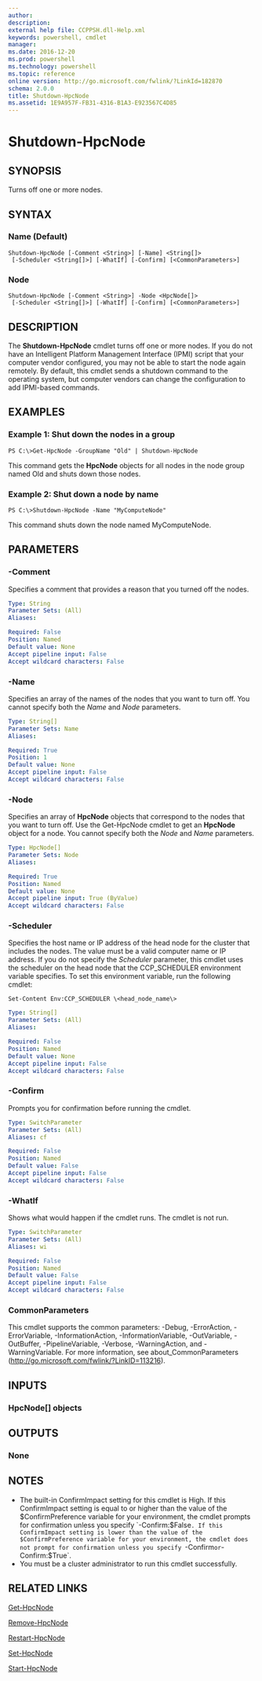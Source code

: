 ```yaml
---
author:
description:
external help file: CCPPSH.dll-Help.xml
keywords: powershell, cmdlet
manager:
ms.date: 2016-12-20
ms.prod: powershell
ms.technology: powershell
ms.topic: reference
online version: http://go.microsoft.com/fwlink/?LinkId=182870
schema: 2.0.0
title: Shutdown-HpcNode
ms.assetid: 1E9A957F-FB31-4316-B1A3-E923567C4D85
---
```


# Shutdown-HpcNode

## SYNOPSIS
Turns off one or more nodes.

## SYNTAX

### Name (Default)
```
Shutdown-HpcNode [-Comment <String>] [-Name] <String[]>
 [-Scheduler <String[]>] [-WhatIf] [-Confirm] [<CommonParameters>]
```

### Node
```
Shutdown-HpcNode [-Comment <String>] -Node <HpcNode[]>
 [-Scheduler <String[]>] [-WhatIf] [-Confirm] [<CommonParameters>]
```

## DESCRIPTION
The **Shutdown-HpcNode** cmdlet turns off one or more nodes.
If you do not have an Intelligent Platform Management Interface (IPMI) script that your computer vendor configured, you may not be able to start the node again remotely.
By default, this cmdlet sends a shutdown command to the operating system, but computer vendors can change the configuration to add IPMI-based commands.

## EXAMPLES

### Example 1: Shut down the nodes in a group
```
PS C:\>Get-HpcNode -GroupName "Old" | Shutdown-HpcNode
```

This command gets the **HpcNode** objects for all nodes in the node group named Old and shuts down those nodes.

### Example 2: Shut down a node by name
```
PS C:\>Shutdown-HpcNode -Name "MyComputeNode"
```

This command shuts down the node named MyComputeNode.

## PARAMETERS

### -Comment
Specifies a comment that provides a reason that you turned off the nodes.

```yaml
Type: String
Parameter Sets: (All)
Aliases:

Required: False
Position: Named
Default value: None
Accept pipeline input: False
Accept wildcard characters: False
```

### -Name
Specifies an array of the names of the nodes that you want to turn off.
You cannot specify both the *Name* and *Node* parameters.

```yaml
Type: String[]
Parameter Sets: Name
Aliases:

Required: True
Position: 1
Default value: None
Accept pipeline input: False
Accept wildcard characters: False
```

### -Node
Specifies an array  of **HpcNode** objects that correspond to the nodes that you want to turn off.
Use the Get-HpcNode cmdlet to get an **HpcNode** object for a node.
You cannot specify both the *Node* and *Name* parameters.

```yaml
Type: HpcNode[]
Parameter Sets: Node
Aliases:

Required: True
Position: Named
Default value: None
Accept pipeline input: True (ByValue)
Accept wildcard characters: False
```

### -Scheduler
Specifies the host name or IP address of the head node for the cluster that includes the nodes.
The value must be a valid computer name or IP address.
If you do not specify the *Scheduler* parameter, this cmdlet uses the scheduler on the head node that the CCP_SCHEDULER environment variable specifies.
To set this environment variable, run the following cmdlet:

`Set-Content Env:CCP_SCHEDULER \<head_node_name\>`

```yaml
Type: String[]
Parameter Sets: (All)
Aliases:

Required: False
Position: Named
Default value: None
Accept pipeline input: False
Accept wildcard characters: False
```

### -Confirm
Prompts you for confirmation before running the cmdlet.

```yaml
Type: SwitchParameter
Parameter Sets: (All)
Aliases: cf

Required: False
Position: Named
Default value: False
Accept pipeline input: False
Accept wildcard characters: False
```

### -WhatIf
Shows what would happen if the cmdlet runs.
The cmdlet is not run.

```yaml
Type: SwitchParameter
Parameter Sets: (All)
Aliases: wi

Required: False
Position: Named
Default value: False
Accept pipeline input: False
Accept wildcard characters: False
```

### CommonParameters
This cmdlet supports the common parameters: -Debug, -ErrorAction, -ErrorVariable, -InformationAction, -InformationVariable, -OutVariable, -OutBuffer, -PipelineVariable, -Verbose, -WarningAction, and -WarningVariable. For more information, see about_CommonParameters (http://go.microsoft.com/fwlink/?LinkID=113216).

## INPUTS

### HpcNode[] objects

## OUTPUTS

### None

## NOTES
* The built-in ConfirmImpact setting for this cmdlet is High. If this ConfirmImpact setting is equal to or higher than the value of the $ConfirmPreference variable for your environment, the cmdlet prompts for confirmation unless you specify `-Confirm:$False`. If this ConfirmImpact setting is lower than the value of the $ConfirmPreference variable for your environment, the cmdlet does not prompt for confirmation unless you specify `-Confirm` or `-Confirm:$True`.
* You must be a cluster administrator to run this cmdlet successfully.

## RELATED LINKS

[Get-HpcNode](./Get-HpcNode.md)

[Remove-HpcNode](./Remove-HpcNode.md)

[Restart-HpcNode](./Restart-HpcNode.md)

[Set-HpcNode](./Set-HpcNode.md)

[Start-HpcNode](./Start-HpcNode.md)
